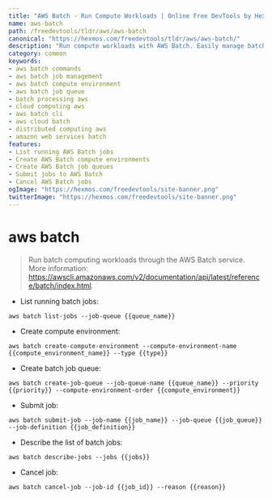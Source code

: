 ```yaml
---
title: "AWS Batch - Run Compute Workloads | Online Free DevTools by Hexmos"
name: aws-batch
path: /freedevtools/tldr/aws/aws-batch
canonical: "https://hexmos.com/freedevtools/tldr/aws/aws-batch/"
description: "Run compute workloads with AWS Batch. Easily manage batch jobs, create compute environments and job queues for efficient processing. Free online tool, no registration required."
category: common
keywords:
- aws batch commands
- aws batch job management
- aws batch compute environment
- aws batch job queue
- batch processing aws
- cloud computing aws
- aws batch cli
- aws cloud batch
- distributed computing aws
- amazon web services batch
features:
- List running AWS Batch jobs
- Create AWS Batch compute environments
- Create AWS Batch job queues
- Submit jobs to AWS Batch
- Cancel AWS Batch jobs
ogImage: "https://hexmos.com/freedevtools/site-banner.png"
twitterImage: "https://hexmos.com/freedevtools/site-banner.png"
---
```


# aws batch

> Run batch computing workloads through the AWS Batch service.
> More information: <https://awscli.amazonaws.com/v2/documentation/api/latest/reference/batch/index.html>.

- List running batch jobs:

`aws batch list-jobs --job-queue {{queue_name}}`

- Create compute environment:

`aws batch create-compute-environment --compute-environment-name {{compute_environment_name}} --type {{type}}`

- Create batch job queue:

`aws batch create-job-queue --job-queue-name {{queue_name}} --priority {{priority}} --compute-environment-order {{compute_environment}}`

- Submit job:

`aws batch submit-job --job-name {{job_name}} --job-queue {{job_queue}} --job-definition {{job_definition}}`

- Describe the list of batch jobs:

`aws batch describe-jobs --jobs {{jobs}}`

- Cancel job:

`aws batch cancel-job --job-id {{job_id}} --reason {{reason}}`
